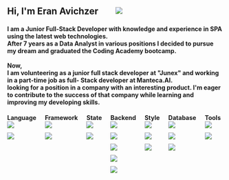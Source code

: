    <h2 align="left" style="
   display: flex;
   align-items: center;
   justify-content: flex-start;
   gap: 40px;">Hi, I'm Eran Avichzer
      <a style="height: 20px" target="#blank" href="https://www.linkedin.com/in/eran-avichzer/">
         <img src="https://img.shields.io/badge/linkedin-0077B5?logo=linkedin&logoColor=white&style=flat">
      </a>
   </h2>
   <h4 align="left">I am a Junior Full-Stack Developer with knowledge and experience in SPA using the latest web
      technologies.
      <br />
      After 7 years as a Data Analyst in various positions I decided to pursue my dream and graduated the Coding Academy
      bootcamp.
      <br /> <br />
      Now,
      <br />
      I am volunteering as a junior full stack developer at "Junex" and working in a part-time job as full- Stack
      developer
      at Manteca.AI.
      <br />
      looking for a position in a company with an interesting product.
      I'm eager to contribute to the success of that company while learning and improving my developing skills.
   </h4>

   <div style="display: flex;gap: 20px;">
      <div>
         <h4 align="left" style="margin: 0">Language </h4>
         <div style="display: flex;flex-direction: column;gap: 10px;align-items: flex-start;">
            <img src="https://img.shields.io/badge/JavaScript-F7DF1E?logo=javascript&logoColor=black&style=flat" />
            <img src="https://img.shields.io/badge/TypeScript-3178C6?logo=typescript&logoColor=black&style=flat" />
         </div>
      </div>
      <div>
         <h4 align="left" style="margin: 0">Framework </h4>
         <div style="display: flex;flex-direction: column;gap: 10px;align-items: flex-start;">
            <img src="https://img.shields.io/badge/React-61DAFB?logo=react&logoColor=black&style=flat" />
            <img src="https://img.shields.io/badge/Vue.js-4FC08D?logo=vue.js&logoColor=black&style=flat" />
         </div>
      </div>
      <div>
         <h4 align="left" style="margin: 0">State</h4>
         <div style="display: flex;flex-direction: column;gap: 10px;align-items: flex-start;">
            <img src="https://img.shields.io/badge/Redux-764ABC?logo=Redux&logoColor=black&style=flat" />
            <img src="https://img.shields.io/badge/MobX-FF9955?logo=MobX&logoColor=black&style=flat" />
         </div>
      </div>
      <div>
         <h4 align="left" style="margin: 0">Backend</h4>
         <div style="display: flex;flex-direction: column;gap: 10px;align-items: flex-start;">
            <img src="https://img.shields.io/badge/Node.js-339933?logo=Node.js&logoColor=black&style=flat" />
            <img src="https://img.shields.io/badge/Express-000000?logo=Express&logoColor=white&style=flat" />
            <img src="https://img.shields.io/badge/axios-5A29E4?logo=axios&logoColor=black&style=flat" />
            <img src="https://img.shields.io/badge/socket.io-010101?logo=socket.io&logoColor=white&style=flat" />
            <img src="https://img.shields.io/badge/cron-000000?logo=cron&logoColor=white&style=flat" />
         </div>
      </div>
      <div>
         <h4 align="left" style="margin: 0">Style</h4>
         <div style="display: flex;flex-direction: column;gap: 10px;align-items: flex-start;">
            <img src="https://img.shields.io/badge/Scss-CC6699?logo=sass&logoColor=black&style=flat" />
            <img src="https://img.shields.io/badge/Bootstrap-7952B3?&logo=bootstrap&logoColor=black&style=flat" />
            <img src="https://img.shields.io/badge/MUI-007FFF?&logo=MUI&logoColor=black&style=flat" />
         </div>
      </div>
      <div>
         <h4 align="left" style="margin: 0">Database</h4>
         <div style="display: flex;flex-direction: column;gap: 10px;align-items: flex-start;">
            <img src="https://img.shields.io/badge/MongoDB-47A248?logo=mongodb&logoColor=black&style=flat" />
            <img src="https://img.shields.io/badge/SQL Server-CC2927?logo=microsoft+sql+server&logoColor=black&style=flat" />
            <img src="https://img.shields.io/badge/MySql-4479A1?logo=MySql&logoColor=black&style=flat" />
         </div>
      </div>
      <div>
         <h4 align="left" style="margin: 0">Tools</h4>
         <div style="display: flex;flex-direction: column;gap: 10px;align-items: flex-start;">
            <img src="https://img.shields.io/badge/GitHub-181717?logo=github&logoColor=black&style=flat" />
            <img src="https://img.shields.io/badge/Visual Studio Code-007ACC?logo=visual+studio+code&logoColor=white&style=flat" />
         </div>
      </div>
   </div>
